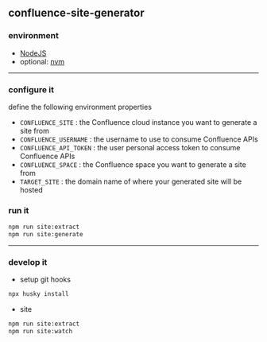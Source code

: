 ## confluence-site-generator

### environment

- [NodeJS](https://nodejs.org/en/)
- optional: [nvm](https://github.com/nvm-sh/nvm)

---

### configure it

define the following environment properties

- `CONFLUENCE_SITE` : the Confluence cloud instance you want to generate a site from
- `CONFLUENCE_USERNAME` : the username to use to consume Confluence APIs
- `CONFLUENCE_API_TOKEN` : the user personal access token to consume Confluence APIs
- `CONFLUENCE_SPACE` : the Confluence space you want to generate a site from
- `TARGET_SITE` : the domain name of where your generated site will be hosted

### run it

```bash
npm run site:extract
npm run site:generate
```

---

### develop it

- setup git hooks

```bash
npx husky install
```

- site

```bash
npm run site:extract
npm run site:watch
```
